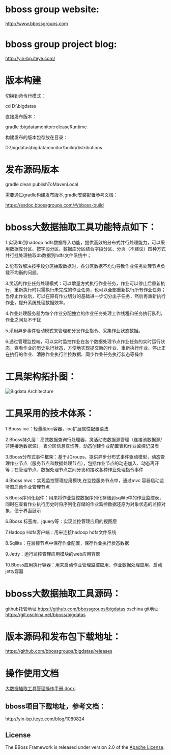 ﻿# bboss group website:
http://www.bbossgroups.com

# bboss group project blog:
http://yin-bp.iteye.com/

# 版本构建

切换到命令行模式：

cd D:\bigdatas

直接发布版本：

gradle :bigdatamonitor:releaseRuntime

构建发布的版本包存放在目录：

D:\bigdatas\bigdatamonitor\build\distributions

# 发布源码版本

gradle clean publishToMavenLocal

需要通过gradle构建发布版本,gradle安装配置参考文档：

https://esdoc.bbossgroups.com/#/bboss-build

# bboss大数据抽取工具功能特点如下：

1.实现db到hadoop hdfs数据导入功能，提供高效的分布式并行处理能力，可以采用数据库分区、按字段分区、数据库分区结合字段分区、分页（不建议）四种方式并行批处理抽取db数据到hdfs文件系统中；

2.能有效解决按字段分区抽取数据时，各分区数据不均匀导致作业任务处理节点负载不均衡的问题。

3.灵活的作业任务处理模式：可以增量方式执行作业任务，作业可以停止后重新执行，重新执行时只需执行未完成的作业任务，也可以全部重新执行所有作业任务；当停止作业后，可以在原有作业切分的基础进一步切分出子任务，然后再重新执行作业，提升系统处理数据效率。

4.作业处理服务器为每个作业分配独立的作业任务处理工作线程和任务执行队列，作业之间互不干扰

5.采用异步事件驱动模式来管理和分发作业指令、采集作业状态数据。

6.通过管理监控端，可以实时监控作业在各个数据处理节点作业任务的实时运行状态，查看作业的历史执行状态，方便地实现提交新的作业、重新执行作业、停止正在执行的作业、清除作业执行监控数据、同步作业任务执行状态等操作
# 工具架构拓扑图： 
![Bigdata Architecture](http://dl2.iteye.com/upload/attachment/0110/6116/18258fcc-a9ff-3823-9c86-623585c90efc.png)

# 工具采用的技术体系：

 1.Bboss ioc：轻量级ioc容器，ioc扩展属性配置语法
 
 2.Bboss持久层：高效数据查询行处理器，灵活动态数据源管理（连接池数据源/非连接池数据源），表分区信息查询等，动态创建作业配置表和作业监控记录表
 
 3.Bboss分布式事件框架：基于JGroups，提供异步分布式事件驱动模型，动态管理作业节点（服务节点和数据处理节点），包括作业节点的动态加入、动态离开等；在管理节点、数据处理节点之间分发和接收各种作业处理指令事件
 
 4.Bboss mvc：实现监控管理应用模块,在监控服务节点中，通过mvc 容器启动监听器启动作业管理节点
 
 5.Bboss序列化组件：用来将作业监控数据序列化存储到sqllite中的作业监控表，同时在查看作业执行历史时将序列化存储的作业监控数据还原为对象状态的监控对象，便于界面展示
 
 6.Bboss 标签库，jquery等：实现监控管理应用的视图层
 
 7.Hadoop Hdfs客户端：用来连接hadoop hdfs文件系统
 
 8.Sqllite：在监控节点中保存作业配置，保存作业执行状态数据
 
 9.Jetty：运行监控管理应用模块的web应用容器
 
 10.Bboss应用执行容器：用来启动作业管理监控应用、作业数据处理应用、启动jetty容器
# bboss大数据抽取工具源码：
github托管地址
https://github.com/bbossgroups/bigdatas
oschina git地址
https://git.oschina.net/bboss/bigdatas

# 版本源码和发布包下载地址：
https://github.com/bbossgroups/bigdatas/releases

# 操作使用文档
[大数据抽取工具管理操作手册.docx][].

## bboss项目下载地址，参考文档：
http://yin-bp.iteye.com/blog/1080824

## License

The BBoss Framework is released under version 2.0 of the [Apache License][].

[Apache License]: http://www.apache.org/licenses/LICENSE-2.0
[大数据抽取工具管理操作手册.docx]: https://github.com/bbossgroups/bigdatas/blob/master/bigdatamonitor/%E5%A4%A7%E6%95%B0%E6%8D%AE%E6%8A%BD%E5%8F%96%E5%B7%A5%E5%85%B7%E7%AE%A1%E7%90%86%E6%93%8D%E4%BD%9C%E6%89%8B%E5%86%8C.docx?raw=true